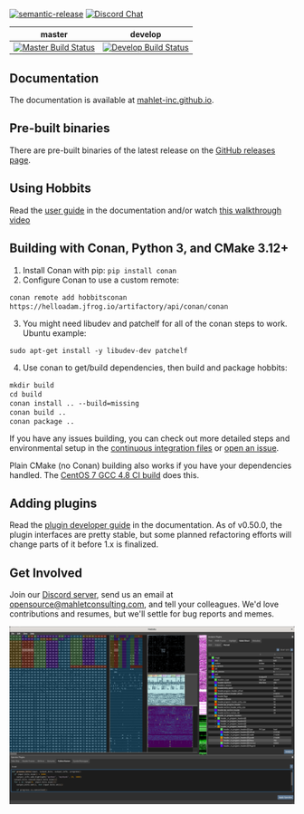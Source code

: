 
[![semantic-release](https://img.shields.io/badge/%20%20%F0%9F%93%A6%F0%9F%9A%80-semantic--release-e10079.svg)](https://github.com/semantic-release/semantic-release)
[![Discord Chat](https://discordapp.com/api/guilds/672761400220844042/widget.png?style=shield)](https://discord.gg/wRQJpZZ)  

| master | develop |
| ------ | ------- |
|[![Master Build Status](https://dev.azure.com/mahlet-inc/hobbits/_apis/build/status/Mahlet-Inc.hobbits?branchName=master)](https://dev.azure.com/mahlet-inc/hobbits/_build/latest?definitionId=1&branchName=master)|[![Develop Build Status](https://dev.azure.com/mahlet-inc/hobbits/_apis/build/status/Mahlet-Inc.hobbits?branchName=develop)](https://dev.azure.com/mahlet-inc/hobbits/_build/latest?definitionId=1&branchName=develop)|


## Documentation
The documentation is available at
[mahlet-inc.github.io](https://mahlet-inc.github.io).

## Pre-built binaries
There are pre-built binaries of the latest release on the
[GitHub releases page](https://github.com/Mahlet-Inc/hobbits/releases).

## Using Hobbits
Read the [user guide](https://mahlet-inc.github.io/user-guide/) in the
documentation and/or watch
[this walkthrough video](https://youtu.be/6ygkhze36qM)

## Building with Conan, Python 3, and CMake 3.12+
1. Install Conan with pip: `pip install conan`
2. Configure Conan to use a custom remote:
```
conan remote add hobbitsconan https://helloadam.jfrog.io/artifactory/api/conan/conan
```
3. You might need libudev and patchelf for all of the conan steps to work. Ubuntu example:
```
sudo apt-get install -y libudev-dev patchelf
```
4. Use conan to get/build dependencies, then build and package hobbits:
```
mkdir build
cd build
conan install .. --build=missing
conan build ..
conan package ..
```

If you have any issues building, you can check out more detailed steps and
environmental setup in the [continuous integration files](ci) or
[open an issue](https://github.com/Mahlet-Inc/hobbits/issues/new).

Plain CMake (no Conan) building also works if you have your dependencies
handled. The [CentOS 7 GCC 4.8 CI build](ci/linux-cmake.yml) does this.

## Adding plugins
Read the
[plugin developer guide](https://mahlet-inc.github.io/plugin-developer-guide/)
in the documentation. As of v0.50.0, the plugin interfaces are pretty stable,
but some planned refactoring efforts will change parts of it before 1.x is
finalized.

## Get Involved
Join our [Discord server](https://discord.gg/wRQJpZZ), send us an
email at opensource@mahletconsulting.com, and tell your colleagues. We'd love
contributions and resumes, but we'll settle for bug reports and memes.


![Screenshot of the Hobbits GUI](docs/hobbits_screenshot.png)
